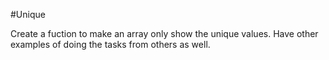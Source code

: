 #Unique

Create a fuction to make an array only show the unique values.  Have other examples of doing the tasks from others as well.
